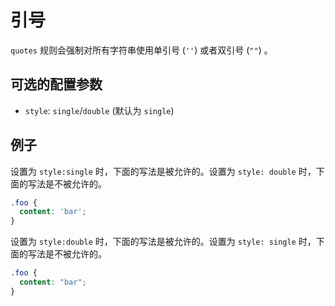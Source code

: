 # 引号

`quotes` 规则会强制对所有字符串使用单引号 (`''`) 或者双引号 (`""`) 。

## 可选的配置参数

* `style`: `single`/`double` (默认为 `single`)

## 例子

设置为 `style:single` 时，下面的写法是被允许的。设置为 `style: double` 时，下面的写法是不被允许的。

```scss
.foo {
  content: 'bar';
}
```

设置为 `style:double` 时，下面的写法是被允许的。设置为 `style: single` 时，下面的写法是不被允许的。

```scss
.foo {
  content: "bar";
}
```
